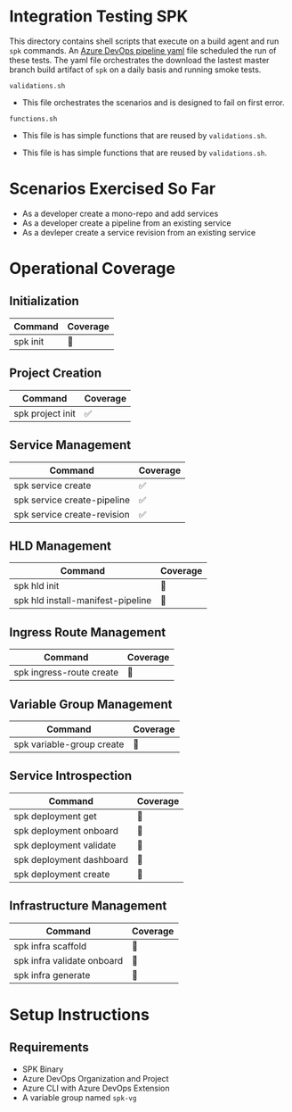 # Integration Testing SPK

This directory contains shell scripts that execute on a build agent and run
`spk` commands. An [Azure DevOps pipeline yaml](../smoke-test-pipeline.yml) file
scheduled the run of these tests. The yaml file orchestrates the download the
lastest master branch build artifact of `spk` on a daily basis and running smoke
tests.

`validations.sh`

- This file orchestrates the scenarios and is designed to fail on first error.

`functions.sh`

- This file is has simple functions that are reused by `validations.sh`.

- This file is has simple functions that are reused by `validations.sh`.

# Scenarios Exercised So Far

- As a developer create a mono-repo and add services
- As a developer create a pipeline from an existing service
- As a devleper create a service revision from an existing service

# Operational Coverage

## Initialization

| Command  | Coverage |
| -------- | -------- |
| spk init | 🚫       |

## Project Creation

| Command          | Coverage |
| ---------------- | -------- |
| spk project init | ✅       |

## Service Management

| Command                     | Coverage |
| --------------------------- | -------- |
| spk service create          | ✅       |
| spk service create-pipeline | ✅       |
| spk service create-revision | ✅       |

## HLD Management

| Command                           | Coverage |
| --------------------------------- | -------- |
| spk hld init                      | 🚫       |
| spk hld install-manifest-pipeline | 🚫       |

## Ingress Route Management

| Command                  | Coverage |
| ------------------------ | -------- |
| spk ingress-route create | 🚫       |

## Variable Group Management

| Command                   | Coverage |
| ------------------------- | -------- |
| spk variable-group create | 🚫       |

## Service Introspection

| Command                  | Coverage |
| ------------------------ | -------- |
| spk deployment get       | 🚫       |
| spk deployment onboard   | 🚫       |
| spk deployment validate  | 🚫       |
| spk deployment dashboard | 🚫       |
| spk deployment create    | 🚫       |

## Infrastructure Management

| Command                    | Coverage |
| -------------------------- | -------- |
| spk infra scaffold         | 🚫       |
| spk infra validate onboard | 🚫       |
| spk infra generate         | 🚫       |

# Setup Instructions

## Requirements

- SPK Binary
- Azure DevOps Organization and Project
- Azure CLI with Azure DevOps Extension
- A variable group named `spk-vg`
